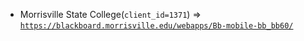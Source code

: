  - Morrisville State College(`client_id=1371`) => [`https://blackboard.morrisville.edu/webapps/Bb-mobile-bb_bb60/`](https://blackboard.morrisville.edu/webapps/Bb-mobile-bb_bb60/)
